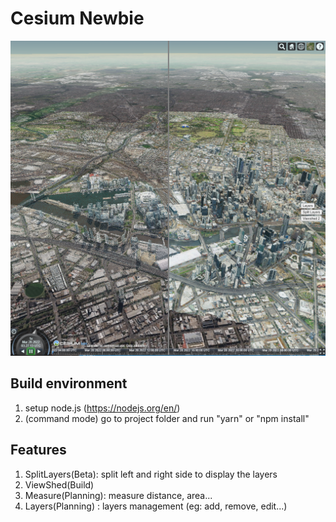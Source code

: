 # Cesium Newbie

![Screenshot](https://github.com/ngokyuen/Cesium-Newbie/blob/main/screencapture/splitlayers.png)

## Build environment
1. setup node.js (https://nodejs.org/en/)
2. (command mode) go to project folder and run "yarn" or "npm install"


## Features
1. SplitLayers(Beta): split left and right side to display the layers
2. ViewShed(Build)
3. Measure(Planning): measure distance, area...
4. Layers(Planning) : layers management (eg: add, remove, edit...)
